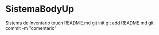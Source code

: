 SistemaBodyUp
=============

Sistema de Inventario
touch README.md
git init
git add README.md
git commit -m "comentario"
